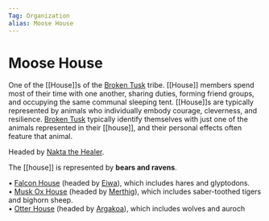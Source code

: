```yaml
---
Tag: Organization
alias: Moose House
---
```

# Moose House
One of the [[House]]s of the [Broken Tusk](Broken-Tusk) tribe. [[House]] members spend most of their time with one another, sharing duties, forming friend groups, and occupying the same communal sleeping tent. [[House]]s are typically represented by animals who individually embody courage, cleverness, and resilience. [Broken Tusk](Broken-Tusk) typically identify themselves with just one of the animals represented in their [[house]], and their personal effects often feature that animal.

Headed by [Nakta the Healer](Nakta-the-Healer).

The [[house]] is represented by **bears and ravens**.

• [Falcon House](Falcon-House) (headed by [Eiwa](Grandfather-Eiwa)), which includes hares and glyptodons.  
• [Musk Ox House](Musk-Ox-House) (headed by [Merthig](Merthig-the-Firekeeper)), which includes saber-toothed tigers and bighorn sheep.  
• [Otter House](Otter-House) (headed by [Argakoa](Argakoa-the-Songsinger)), which includes wolves and auroch